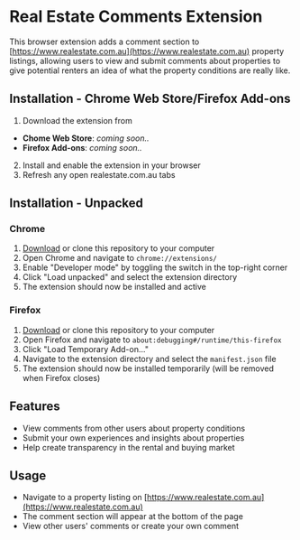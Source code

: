 # Real Estate Comments Extension

This browser extension adds a comment section to [https://www.realestate.com.au](https://www.realestate.com.au) property listings, allowing users to view and submit comments about properties to give potential renters an idea of what the property conditions are really like.

## Installation - Chrome Web Store/Firefox Add-ons

1. Download the extension from
  - **Chome Web Store**: *coming soon..*
  - **Firefox Add-ons**: *coming soon..*
2. Install and enable the extension in your browser
3. Refresh any open realestate.com.au tabs

## Installation - Unpacked

### Chrome
1. [Download](https://github.com/zevnda/realestate-comments/releases/tag/v1.0.0) or clone this repository to your computer
2. Open Chrome and navigate to `chrome://extensions/`
3. Enable "Developer mode" by toggling the switch in the top-right corner
4. Click "Load unpacked" and select the extension directory
5. The extension should now be installed and active

### Firefox
1. [Download](https://github.com/zevnda/realestate-comments/releases/tag/v1.0.0) or clone this repository to your computer
2. Open Firefox and navigate to `about:debugging#/runtime/this-firefox`
3. Click "Load Temporary Add-on..."
4. Navigate to the extension directory and select the `manifest.json` file
5. The extension should now be installed temporarily (will be removed when Firefox closes)

## Features

- View comments from other users about property conditions
- Submit your own experiences and insights about properties
- Help create transparency in the rental and buying market

## Usage

- Navigate to a property listing on [https://www.realestate.com.au](https://www.realestate.com.au)
- The comment section will appear at the bottom of the page
- View other users' comments or create your own comment